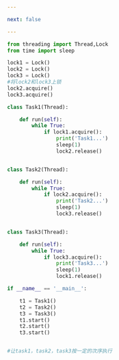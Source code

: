 ```yaml
---

next: false

---
```




<BlogInfo id="498" title="20.线程同步的应用" author="白日梦想猿" pv=0 read_times=0 pre_cost_time="0分43秒" category="并发编程" tag_list="['并发编程']" create_time="2020.05.08 15:13:49" update_time="2020.05.08 17:11:01" />

```python
from threading import Thread,Lock
from time import sleep

lock1 = Lock()
lock2 = Lock()
lock3 = Lock()
#将lock2和lock3上锁
lock2.acquire()
lock3.acquire()

class Task1(Thread):

    def run(self):
        while True:
            if lock1.acquire():
                print('Task1...')
                sleep(1)
                lock2.release()


class Task2(Thread):

    def run(self):
        while True:
            if lock2.acquire():
                print('Task2...')
                sleep(1)
                lock3.release()


class Task3(Thread):

    def run(self):
        while True:
            if lock3.acquire():
                print('Task3...')
                sleep(1)
                lock1.release()

if __name__ == '__main__':

    t1 = Task1()
    t2 = Task2()
    t3 = Task3()
    t1.start()
    t2.start()
    t3.start()


#让task1，task2，task3按一定的次序执行

```



<ActionBox />
